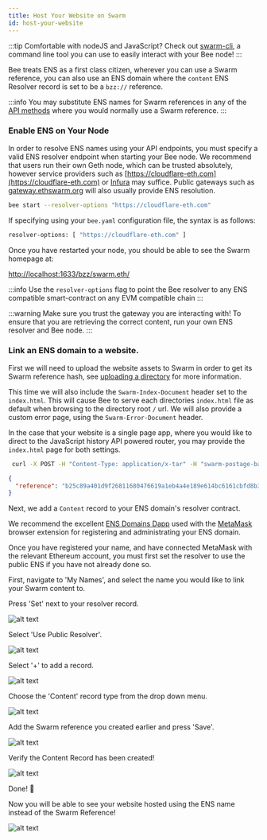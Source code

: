 ```yaml
---
title: Host Your Website on Swarm
id: host-your-website
---
```


:::tip
Comfortable with nodeJS and JavaScript? Check out [swarm-cli](/docs/bee/working-with-bee/swarm-cli), a command line tool you can use to easily interact with your Bee node!
:::

Bee treats ENS as a first class citizen, wherever you can use a Swarm reference, you can also use an ENS domain where the `content` ENS Resolver record is set to be a `bzz://` reference.

:::info
You may substitute ENS names for Swarm references in any of the [API methods](/docs/api-reference/) where you would normally use a Swarm reference.
:::

### Enable ENS on Your Node

In order to resolve ENS names using your API endpoints, you must specify a valid ENS resolver endpoint when starting your Bee node. We recommend that users run their own Geth node, which can be trusted absolutely, however service providers such as [https://cloudflare-eth.com](https://cloudflare-eth.com) or [Infura](https://infura.io) may suffice. Public gateways such as [gateway.ethswarm.org](https://gateway.ethswarm.org) will also usually provide ENS resolution.

```bash
bee start --resolver-options "https://cloudflare-eth.com"
```

If specifying using your `bee.yaml` configuration file, the syntax is as follows:

```bash
resolver-options: [ "https://cloudflare-eth.com" ]
```

Once you have restarted your node, you should be able to see the Swarm homepage at:

[http://localhost:1633/bzz/swarm.eth/](http://localhost:1633/bzz/swarm.eth/)

:::info
Use the `resolver-options` flag to point the Bee resolver to any ENS compatible smart-contract on any EVM compatible chain
:::

:::warning
Make sure you trust the gateway you are interacting with! To ensure that you are retrieving the correct content, run your own ENS resolver and Bee node.
:::

### Link an ENS domain to a website.

First we will need to upload the website assets to Swarm in order to
get its Swarm reference hash, see
[uploading a directory](/docs/develop/access-the-swarm/upload-and-download)
for more information.

This time we will also include the `Swarm-Index-Document` header set to the `index.html`. This will cause Bee to serve each directories `index.html` file as default when browsing to the directory root `/` url. We will also provide a custom error page, using the `Swarm-Error-Document` header.

In the case that your website is a single page app, where you would like to direct to the JavaScript history API powered router, you may provide the `index.html` page for both settings.

```bash
 curl -X POST -H "Content-Type: application/x-tar" -H "swarm-postage-batch-id: 81c4520b47a434738d14fd38053a32c20aaf1a36d7f35f0d86ef25c70403d7a8" -H "Swarm-Index-Document: index.html" -H "Swarm-Error-Document: index.html" --data-binary @website.tar http://localhost:1633/bzz
```

```json
{
  "reference": "b25c89a401d9f26811680476619a1eb4a4e189e614bc6161cbfd8b343214917b"
}
```

Next, we add a `Content` record to your ENS domain's resolver contract.

We recommend the excellent [ENS Domains Dapp](https://app.ens.domains/) used
with the [MetaMask](https://metamask.io/) browser extension for registering and
administrating your ENS domain.

Once you have registered your name, and have connected MetaMask with the
relevant Ethereum account, you must first set the resolver to use the public ENS
if you have not already done so.

First, navigate to 'My Names', and select the name you would like to link your Swarm content to.

Press 'Set' next to your resolver record.

![alt text](/img/ens-1.png "Press set resolver.")

Select 'Use Public Resolver'.

![alt text](/img/ens-2.png "Use Public Resolver.")

Select '+' to add a record.

![alt text](/img/ens-3.png "Press add a record.")

Choose the 'Content' record type from the drop down menu.

![alt text](/img/ens-4.png "Choose the content record type from the drop down menu.")

Add the Swarm reference you created earlier and press 'Save'.

![alt text](/img/ens-5.png "Add the Swarm reference you created earlier and press 'Save'.")

Verify the Content Record has been created!

![alt text](/img/ens-6.png "Verify the Content Record has been created.")

Done! 👏

Now you will be able to see your website hosted using the ENS name instead of the Swarm Reference!

![alt text](/img/ens-7.png "View your website using the ENS name.")
